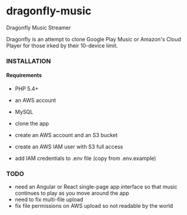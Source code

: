 # dragonfly-music
Dragonfly Music Streamer

Dragonfly is an attempt to clone Google Play Music or Amazon's Cloud Player for those
irked by their 10-device limit.


### INSTALLATION

#### Requirements
+ PHP 5.4+
+ an AWS account
+ MySQL


+ clone the app
+ create an AWS account and an S3 bucket
+ create an AWS IAM user with S3 full access
+ add IAM credentials to .env file (copy from .env.example)


### TODO
+ need an Angular or React single-page app interface so that music continues to play as you move around the app
+ need to fix multi-file upload
+ fix file permissions on AWS upload so not readable by the world
